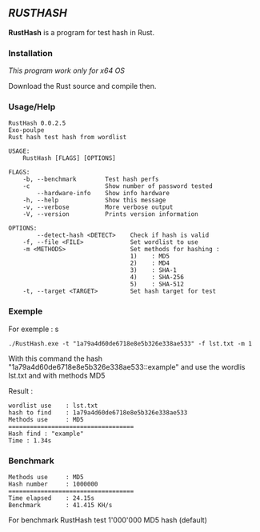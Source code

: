 ## *RUSTHASH* ##

**RustHash** is a program for test hash in Rust.

### Installation ###

*This program work only for x64 OS*

Download the Rust source and compile then.

### Usage/Help ###
```
RustHash 0.0.2.5
Exo-poulpe
Rust hash test hash from wordlist

USAGE:
    RustHash [FLAGS] [OPTIONS]

FLAGS:
    -b, --benchmark        Test hash perfs
    -c                     Show number of password tested
        --hardware-info    Show info hardware
    -h, --help             Show this message
    -v, --verbose          More verbose output
    -V, --version          Prints version information

OPTIONS:
        --detect-hash <DETECT>    Check if hash is valid
    -f, --file <FILE>             Set wordlist to use
    -m <METHODS>                  Set methods for hashing :
                                  1)    : MD5
                                  2)    : MD4
                                  3)    : SHA-1
                                  4)    : SHA-256
                                  5)    : SHA-512
    -t, --target <TARGET>         Set hash target for test
```
### Exemple ###
For exemple : s
```
./RustHash.exe -t "1a79a4d60de6718e8e5b326e338ae533" -f lst.txt -m 1
```
With this command the hash "1a79a4d60de6718e8e5b326e338ae533::example" and use the wordlis lst.txt and with methods MD5

Result : 
```
wordlist use    : lst.txt
hash to find    : 1a79a4d60de6718e8e5b326e338ae533
Methods use     : MD5
===================================
Hash find : "example"
Time : 1.34s
```
### Benchmark ###
```
Methods use     : MD5
Hash number     : 1000000
===================================
Time elapsed    : 24.15s
Benchmark       : 41.415 KH/s
```
For benchmark RustHash test 1'000'000 MD5 hash (default)
